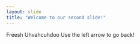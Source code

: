 ```yaml
---
layout: slide
title: "Welcome to our second slide!"
---
```

Freesh Uhvahcuhdoo
Use the left arrow to go back!
